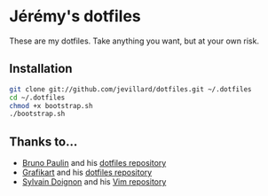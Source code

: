 # Jérémy's dotfiles

These are my dotfiles. Take anything you want, but at your own risk.

## Installation

```bash
git clone git://github.com/jevillard/dotfiles.git ~/.dotfiles
cd ~/.dotfiles
chmod +x bootstrap.sh
./bootstrap.sh
```

## Thanks to…

* [Bruno Paulin](http://bpaulin.net/) and his [dotfiles repository](https://github.com/bpaulin/DotFiles_Ansible)
* [Grafikart](https://www.grafikart.fr/) and his [dotfiles repository](https://github.com/Grafikart/dotfiles)
* [Sylvain Doignon](https://github.com/sd65) and his [Vim repository](https://github.com/sd65/MiniVim)